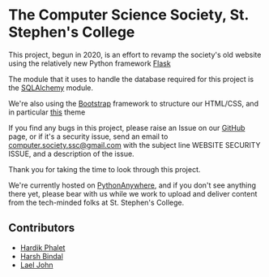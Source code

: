 # The Computer Science Society, St. Stephen's College

This project, begun in 2020, is an effort to revamp the society's old website using the relatively new Python framework [Flask](https://flask.palletsprojects.com/en/1.1.x/)

The module that it uses to handle the database required for this project is the [SQLAlchemy](https://www.sqlalchemy.org/) module.

We're also using the [Bootstrap](https://getbootstrap.com/) framework to structure our HTML/CSS, and in particular [this](https://startbootstrap.com/themes/clean-blog/) theme

If you find any bugs in this project, please raise an Issue on our [GitHub](https://github.com/hardikphalet/CSSSSC/issues) page, or if it's a security issue, send an email to computer.society.ssc@gmail.com with the subject line WEBSITE SECURITY ISSUE, and a description of the issue.

Thank you for taking the time to look through this project.

We're currently hosted on [PythonAnywhere](https://cssssc.pythonanywhere.com), and if you don't see anything there yet, please bear with us while we work to upload and deliver content from the tech-minded folks at St. Stephen's College. 

## Contributors
- [Hardik Phalet](https://github.com/hardikphalet)
- [Harsh Bindal](https://github.com/Harsss)
- [Lael John](https://github.com/octocat8)